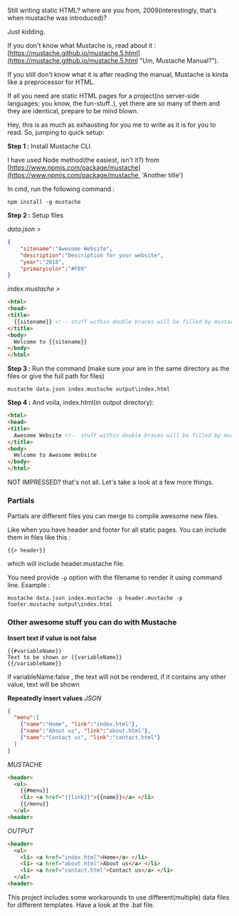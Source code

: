 Still writing static HTML? where are you from, 2009(interestingly, that's when mustache was introduced)?

Just kidding.

If you don't know what Mustache is, read about it : [https://mustache.github.io/mustache.5.html](https://mustache.github.io/mustache.5.html "Um, Mustache Manual?").

If you still don't know what it is after reading the manual, Mustache is kinda like a preprocessor for HTML.

If all you need are static HTML pages for a project(no server-side languages; you know, the fun-stuff..), yet there are so many of them and they are identical, prepare to be mind blown.

Hey, this is as much as exhausting for you me to write as it is for you to read. So, jumping to quick setup:

**Step 1 :** Install Mustache CLI. 

I have used Node method(the easiest, isn't it?) from [https://www.npmjs.com/package/mustache](https://www.npmjs.com/package/mustache, 'Another title')

In cmd, run the following command :
```
npm install -g mustache
```

**Step 2 :** Setup files

*data.json >*
```json
{
	"sitename":"Awesome Website",
	"description":"Description for your website",
	"year":"2018",
	"primarycolor":"#F89"
}
```
*index.mustache >*
```html
<html>
<head>
<title>
  {{sitename}} <!-- stuff within double braces will be filled by mustache from data.json -->
</title>
<body>
  Welcome to {{sitename}}
</body>
</html>
```

**Step 3 :** Run the command (make sure your are in the same directory as the files or give the full path for files)
```
mustache data.json index.mustache output\index.html
```

**Step 4 :** And voila, index.html(in output directory):
```html
<html>
<head>
<title>
  Awesome Website <!-- stuff within double braces will be filled by mustache from data.json -->
</title>
<body>
  Welcome to Awesome Website
</body>
</html>
```

NOT IMPRESSED? that's not all. Let's take a look at a few more things.

### Partials
Partials are different files you can merge to compile awesome new files.

Like when you have header and footer for all static pages. You can include them in files like this :
```
{{> header}}
```
which will include header.mustache file.

You need provide `-p` option with the filename to render it using command line. Example :
```
mustache data.json index.mustache -p header.mustache -p footer.mustache output\index.html
```

### Other awesome stuff you can do with Mustache
**Insert text if value is not false** 
```
{{#variableName}}
Text to be shown or {{variableName}}
{{/variableName}}
```
if variableName:false , the text will not be rendered, if it contains any other value, text will be shown

**Repeatedly insert values**
*JSON*
```json
{
  "menu":[
    {"name":"Home", "link":"index.html"},
    {"name":"About us", "link":"about.html"},
    {"name":"Contact us", "link":"contact.html"}
  ]
}
```
*MUSTACHE*
```html
<header>
  <ul>
    {{#menu}}
    <li> <a href="{{link}}">{{name}}</a> </li>
    {{/menu}}
  </ul>
<header>
```
*OUTPUT*
```html
<header>
  <ul>
    <li> <a href="index.html">Home</a> </li>
    <li> <a href="about.html">About us</a> </li>
    <li> <a href="contact.html">Contact us</a> </li>
  </ul>
<header>
```
This project includes some workarounds to use different(multiple) data files for different templates.
Have a look at the .bat file. 
